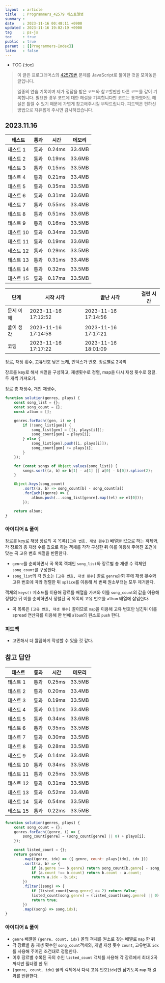 ```yaml
---
layout  : article
title   : Programmers_42579 베스트앨범
summary : 
date    : 2023-11-16 00:48:11 +0900
updated : 2023-11-16 19:02:19 +0900
tag     : ps-js
toc     : true
public  : true
parent  : [[Programmers-Index]]
latex   : false
---
```

* TOC
{:toc}

> 이 글은 프로그래머스의 [42579번](https://programmers.co.kr/learn/courses/30/lessons/42579) 문제를 JavaScript로 풀이한 것을 모아놓은 글입니다.
>
> 일종의 연습 기록이며 제가 정답을 받은 코드와 참고할만한 다른 코드를 같이 기록합니다. 필요한 경우 코드에 대한 해설을 기록합니다만 코드는 통과했어도 해설은 틀릴 수 있기 때문에 가볍게 참고해주시길 부탁드립니다. 피드백은 편하신 방법으로 자유롭게 주시면 감사하겠습니다.

## 2023.11.16

| 테스트    | 통과 | 시간   | 메모리 |
| --------  | ---  | ------ | ------ |
| 테스트 1  | 통과 | 0.24ms | 33.4MB |
| 테스트 2  | 통과 | 0.19ms | 33.6MB |
| 테스트 3  | 통과 | 0.15ms | 33.5MB |
| 테스트 4  | 통과 | 0.21ms | 33.4MB |
| 테스트 5  | 통과 | 0.35ms | 33.5MB |
| 테스트 6  | 통과 | 0.31ms | 33.6MB |
| 테스트 7  | 통과 | 0.55ms | 33.4MB |
| 테스트 8  | 통과 | 0.51ms | 33.6MB |
| 테스트 9  | 통과 | 0.16ms | 33.5MB |
| 테스트 10 | 통과 | 0.34ms | 33.5MB |
| 테스트 11 | 통과 | 0.19ms | 33.6MB |
| 테스트 12 | 통과 | 0.29ms | 33.5MB |
| 테스트 13 | 통과 | 0.31ms | 33.4MB |
| 테스트 14 | 통과 | 0.32ms | 33.5MB |
| 테스트 15 | 통과 | 0.17ms | 33.5MB |

| 단계      | 시작 시각           | 끝난 시각           | 걸린 시간 |
| --------- | ------------------- | ------------------- | --------- |
| 문제 이해 | 2023-11-16 17:12:52 | 2023-11-16 17:14:56 |           |
| 풀이 생각 | 2023-11-16 17:14:58 | 2023-11-16 17:17:21 |           |
| 코딩      | 2023-11-16 17:17:22 | 2023-11-16 18:01:09 |           |

장르, 재생 횟수, 고유번호 낮은 노래, 인덱스가 번호. 장르별로 2곡씩

장르를 key로 해서 배열을 구성하고, 재생횟수로 정렬, map을 다시 재생 횟수로 정렬. 두 개씩 가져오기.

장르 총 재생수, 개인 재생수,

```js
function solution(genres, plays) {
    const song_list = {};
    const song_count = {};
    const album = [];

    genres.forEach((gen, i) => {
        if (!song_list[gen]) {
            song_list[gen] = [[i, plays[i]]];
            song_count[gen] = plays[i];
        } else {
            song_list[gen].push([i, plays[i]]);
            song_count[gen] += plays[i];
        }
    });

    for (const songs of Object.values(song_list)) {
        songs.sort((a, b) => b[1] - a[1] || a[0] - b[0]).splice(2);
    }

    Object.keys(song_count)
        .sort((a, b) => song_count[b] - song_count[a])
        .forEach((genre) => {
            album.push(...song_list[genre].map((el) => el[0]));
        });

    return album;
}
```

### 아이디어 & 풀이

장르를 key로 해당 장르의 곡 목록(`[고유 번호, 재생 횟수]`) 배열을 값으로 하는 객체와, 각 장르의 총 재생 수를 값으로 하는 객체를 각각 구성한 뒤 이를 이용해 주어진 조건에 맞는 곡 고유 번호 배열을 반환한다.

* `genre`를 순회하면서 곡 목록 객체인 `song_list`와 장르별 총 재생 수 객체인 `song_count`를 구성한다.
* `song_list`의 각 원소는 `[고유 번호, 재생 횟수]` 꼴로 `genre`순회 후에 재생 횟수와 고유 번호에 따라 정렬한 뒤 `splice`를 이용해 세 번째 원소부터는 모두 제거한다.

객체의 `keys()` 메소드를 이용해 장르를 배열을 가져와 이를 `song_count`의 값을 이용해 정렬한 뒤 이를 순회하면서 정렬된 곡 목록의 고유 번호를 `album` 배열에 삽입한다.

* 곡 목록은 `[고유 번호, 재생 횟수]` 꼴이므로 `map`을 이용해 고유 번호만 남긴뒤 이를 spread 연산자를 이용해 한 번에 `album`의 원소로 `push` 한다.

### 피드백

* 고민해서 더 깔끔하게 작성할 수 있을 것 같다.

## 참고 답안

| 테스트    | 통과 | 시간   | 메모리 |
| --------  | ---  | ------ | ------ |
| 테스트 1  | 통과 | 0.25ms | 33.5MB |
| 테스트 2  | 통과 | 0.20ms | 33.4MB |
| 테스트 3  | 통과 | 0.19ms | 33.5MB |
| 테스트 4  | 통과 | 0.11ms | 33.4MB |
| 테스트 5  | 통과 | 0.34ms | 33.6MB |
| 테스트 6  | 통과 | 0.35ms | 33.5MB |
| 테스트 7  | 통과 | 0.30ms | 33.5MB |
| 테스트 8  | 통과 | 0.28ms | 33.5MB |
| 테스트 9  | 통과 | 0.14ms | 33.4MB |
| 테스트 10 | 통과 | 0.34ms | 33.5MB |
| 테스트 11 | 통과 | 0.25ms | 33.5MB |
| 테스트 12 | 통과 | 0.31ms | 33.5MB |
| 테스트 13 | 통과 | 0.52ms | 33.4MB |
| 테스트 14 | 통과 | 0.54ms | 33.5MB |
| 테스트 15 | 통과 | 0.22ms | 33.5MB |

```js
function solution(genres, plays) {
    const song_count = {};
    genres.forEach((genre, i) => {
        song_count[genre] = (song_count[genre] || 0) + plays[i];
    });

    const listed_count = {};
    return genres
        .map((genre, idx) => ({ genre, count: plays[idx], idx }))
        .sort((a, b) => {
            if (a.genre !== b.genre) return song_count[b.genre] - song_count[a.genre];
            if (a.count !== b.count) return b.count - a.count;
            return a.idx - b.idx;
        })
        .filter((song) => {
            if (listed_count[song.genre] >= 2) return false;
            listed_count[song.genre] = (listed_count[song.genre] || 0) + 1;
            return true;
        })
        .map((song) => song.idx);
}
```

### 아이디어 & 풀이

* `genre` 배열을 `{genre, count, idx}` 꼴의 객체를 원소로 갖는 배열로 `map` 한 뒤
* 각 장르별 총 재생 횟수인 `song_count`객체와, 개별 재생 횟수 `count`, 고유번호 `idx`를 사용해 주어진 조건대로 정렬한다.
* 이후 장르별 수록된 곡의 수인 `listed_count` 객체를 사용해 각 장르에서 최대 2곡까지만 필터링 한 뒤
* `{genre, count, idx}` 꼴의 객체에서 다시 고유 번호(`idx`)만 남기도록 `map` 해 결과를 반환한다.
